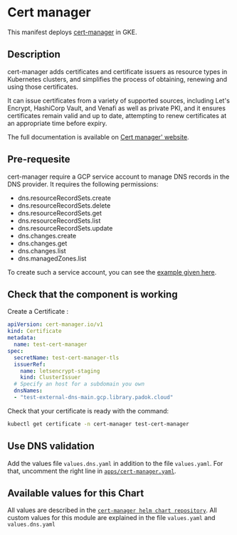 # Cert manager

This manifest deploys [cert-manager](https://github.com/cert-manager/cert-manager) in GKE.

## Description

cert-manager adds certificates and certificate issuers as resource types in Kubernetes clusters, and simplifies the process of obtaining, renewing and using those certificates.

It can issue certificates from a variety of supported sources, including Let's Encrypt, HashiCorp Vault, and Venafi as well as private PKI, and it ensures certificates remain valid and up to date, attempting to renew certificates at an appropriate time before expiry.

The full documentation is available on [Cert manager' website](https://cert-manager.io/).

## Pre-requesite

cert-manager require a GCP service account to manage DNS records in the DNS provider. It requires the following permissions:

- dns.resourceRecordSets.create
- dns.resourceRecordSets.delete
- dns.resourceRecordSets.get
- dns.resourceRecordSets.list
- dns.resourceRecordSets.update
- dns.changes.create
- dns.changes.get
- dns.changes.list
- dns.managedZones.list

To create such a service account, you can see the [example given here](https://github.com/padok-team/library-kubernetes-workspace-gke/blob/main/terraform/blueprint-svc/modules/gke/main.tf#L63).

## Check that the component is working

Create a Certificate :

```yaml
apiVersion: cert-manager.io/v1
kind: Certificate
metadata:
  name: test-cert-manager
spec:
  secretName: test-cert-manager-tls
  issuerRef:
    name: letsencrypt-staging
    kind: ClusterIssuer
  # Specify an host for a subdomain you own
  dnsNames:
  - "test-external-dns-main.gcp.library.padok.cloud"
```

Check that your certificate is ready with the command:

```bash
kubectl get certificate -n cert-manager test-cert-manager
```

## Use DNS validation

Add the values file `values.dns.yaml` in addition to the file `values.yaml`. For that, uncomment the right line in [`apps/cert-manager.yaml`](../../apps/cert-manager.yaml).

## Available values for this Chart

All values are described in the [`cert-manager helm chart repository`](https://github.com/cert-manager/cert-manager).
All custom values for this module are explained in the file `values.yaml` and `values.dns.yaml`
